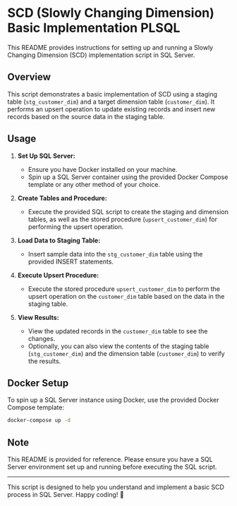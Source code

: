 # SCD (Slowly Changing Dimension) Basic Implementation PLSQL

This README provides instructions for setting up and running a Slowly Changing Dimension (SCD) implementation script in SQL Server.

## Overview

This script demonstrates a basic implementation of SCD using a staging table (`stg_customer_dim`) and a target dimension table (`customer_dim`). It performs an upsert operation to update existing records and insert new records based on the source data in the staging table.

## Usage

1. **Set Up SQL Server:**
   - Ensure you have Docker installed on your machine.
   - Spin up a SQL Server container using the provided Docker Compose template or any other method of your choice.

2. **Create Tables and Procedure:**
   - Execute the provided SQL script to create the staging and dimension tables, as well as the stored procedure (`upsert_customer_dim`) for performing the upsert operation.

3. **Load Data to Staging Table:**
   - Insert sample data into the `stg_customer_dim` table using the provided INSERT statements.

4. **Execute Upsert Procedure:**
   - Execute the stored procedure `upsert_customer_dim` to perform the upsert operation on the `customer_dim` table based on the data in the staging table.

5. **View Results:**
   - View the updated records in the `customer_dim` table to see the changes.
   - Optionally, you can also view the contents of the staging table (`stg_customer_dim`) and the dimension table (`customer_dim`) to verify the results.

## Docker Setup

To spin up a SQL Server instance using Docker, use the provided Docker Compose template:

```bash
docker-compose up -d
```

## Note

This README is provided for reference. Please ensure you have a SQL Server environment set up and running before executing the SQL script.

---

This script is designed to help you understand and implement a basic SCD process in SQL Server. 
Happy coding! 🚀